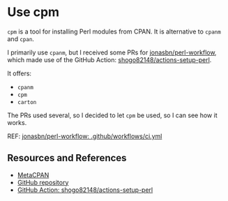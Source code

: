 # Use cpm

`cpm` is a tool for installing Perl modules from CPAN. It is alternative to `cpanm` and `cpan`.

I primarily use `cpanm`, but I received some PRs for [jonasbn/perl-workflow](https://github.com/jonasbn/perl-workflow), which made use of the GitHub Action: [shogo82148/actions-setup-perl][GHAPERL].

It offers:

- `cpanm`
- `cpm`
- `carton`

The PRs used several, so I decided to let `cpm` be used, so I can see how it works.

REF: [jonasbn/perl-workflow: .github/workflows/ci.yml](https://github.com/jonasbn/perl-workflow/blob/master/.github/workflows/ci.yml)

## Resources and References

- [MetaCPAN](https://metacpan.org/dist/App-cpm/view/script/cpm)
- [GitHub repository](https://github.com/skaji/cpm)
- [GitHub Action: shogo82148/actions-setup-perl][GHAPERL]

[GHAPERL]: https://github.com/marketplace/actions/setup-perl-environment
